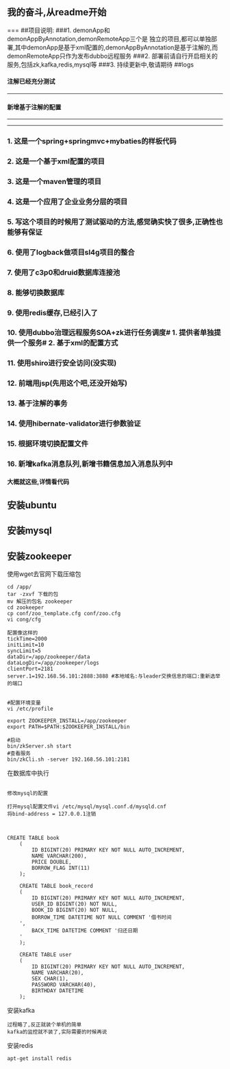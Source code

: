  ## 我的奋斗,从readme开始
 ===
##项目说明:
###1. demonApp和demonAppByAnnotation,demonRemoteApp三个是      独立的项目,都可以单独部署,其中demonApp是基于xml配置的,demonAppByAnnotation是基于注解的,而demonRemoteApp只作为发布dubbo远程服务
###2. 部署前请自行开启相关的服务,包括zk,kafka,redis,mysql等
###3. 持续更新中,敬请期待
 ##logs
 
#### 注解已经充分测试
---
#### 新增基于注解的配置
___
___
###  1.  这是一个spring+springmvc+mybaties的样板代码
###  2.  这是一个基于xml配置的项目
###  3.  这是一个maven管理的项目
###  4.  这是一个应用了企业业务分层的项目
###  5.  写这个项目的时候用了测试驱动的方法,感觉确实快了很多,正确性也能够有保证
###  6.  使用了logback做项目sl4g项目的整合
### 7. 使用了c3p0和druid数据库连接池
### 8. 能够切换数据库
### 9. 使用redis缓存,已经引入了
### 10. 使用dubbo治理远程服务SOA+zk进行任务调度# 1. 提供者单独提供一个服务# 2. 基于xml的配置方式
### 11. 使用shiro进行安全访问(没实现)
### 12. 前端用jsp(先用这个吧,还没开始写)
### 13. 基于注解的事务
### 14. 使用hibernate-validator进行参数验证
### 15. 根据环境切换配置文件
### 16. 新增kafka消息队列,新增书籍信息加入消息队列中

#### 大概就这些,详情看代码
 
 
 ## 安装ubuntu
 ## 安装mysql
 ## 安装zookeeper
 使用wget去官网下载压缩包
 ```
 cd /app/
 tar -zxvf 下载的包
 mv 解压的包名 zookeeper
 cd zookeeper
 cp conf/zoo_template.cfg conf/zoo.cfg
 vi cong/cfg 

配置像这样的 
tickTime=2000
initLimit=10
syncLimit=5
dataDir=/app/zookeeper/data
dataLogDir=/app/zookeeper/logs
clientPort=2181
server.1=192.168.56.101:2888:3888 #本地域名:与leader交换信息的端口:重新选举的端口


#配置环境变量
vi /etc/profile

export ZOOKEEPER_INSTALL=/app/zookeeper
export PATH=$PATH:$ZOOKEEPER_INSTALL/bin

#启动
bin/zkServer.sh start
#查看服务
bin/zkCli.sh -server 192.168.56.101:2181
 ```
 
 
 在数据库中执行
 ```
 
 修改mysql的配置
 
 打开mysql配置文件vi /etc/mysql/mysql.conf.d/mysqld.cnf
将bind-address = 127.0.0.1注销



 CREATE TABLE book
     (
         ID BIGINT(20) PRIMARY KEY NOT NULL AUTO_INCREMENT,
         NAME VARCHAR(200),
         PRICE DOUBLE,
         BORROW_FLAG INT(11)
     );
     
     CREATE TABLE book_record
     (
         ID BIGINT(20) PRIMARY KEY NOT NULL AUTO_INCREMENT,
         USER_ID BIGINT(20) NOT NULL,
         BOOK_ID BIGINT(20) NOT NULL,
         BORROW_TIME DATETIME NOT NULL COMMENT '借书时间
     ',
         BACK_TIME DATETIME COMMENT '归还日期
     '
     );
     
     CREATE TABLE user
     (
         ID BIGINT(20) PRIMARY KEY NOT NULL AUTO_INCREMENT,
         NAME VARCHAR(20),
         SEX CHAR(1),
         PASSWORD VARCHAR(40),
         BIRTHDAY DATETIME
     );
 ```
 安装kafka
  ```
  过程略了,反正就装个单机的简单
  kafka的监控就不装了,实际需要的时候再说
  ```
 安装redis
 ```
apt-get install redis
```
 
 
